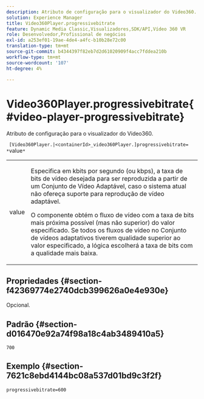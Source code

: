 ```yaml
---
description: Atributo de configuração para o visualizador do Video360.
solution: Experience Manager
title: Video360Player.progressivebitrate
feature: Dynamic Media Classic,Visualizadores,SDK/API,Vídeo 360 VR
role: Desenvolvedor,Profissional de negócios
exl-id: a253ef01-19ae-4de4-a4fc-b10b28e72c00
translation-type: tm+mt
source-git-commit: b4344397f82eb7d2d61020909f4acc7fddea210b
workflow-type: tm+mt
source-wordcount: '107'
ht-degree: 4%

---
```


# Video360Player.progressivebitrate{#video-player-progressivebitrate}

Atributo de configuração para o visualizador do Video360.

` [Video360Player.|<containerId>_video360Player.]progressivebitrate= *`value`*`

<table id="table_C616483932C2482CA9794DDD7313FD7C"> 
 <tbody> 
  <tr> 
   <td colname="col1"> <p> <span class="codeph"> value</span> </p> </td> 
   <td colname="col2"> <p> Especifica em kbits por segundo (ou kbps), a taxa de bits de vídeo desejada para ser reproduzida a partir de um Conjunto de Vídeo Adaptável, caso o sistema atual não ofereça suporte para reprodução de vídeo adaptável. </p> <p>O componente obtém o fluxo de vídeo com a taxa de bits mais próxima possível (mas não superior) do valor especificado. Se todos os fluxos de vídeo no Conjunto de vídeos adaptativos tiverem qualidade superior ao valor especificado, a lógica escolherá a taxa de bits com a qualidade mais baixa. </p> </td> 
  </tr> 
 </tbody> 
</table>

## Propriedades {#section-f42369774e2740dcb399626a0e4e930e}

Opcional.

## Padrão {#section-d016470e92a74f98a18c4ab3489410a5}

`700`

## Exemplo {#section-7621c8ebd4144bc08a537d01bd9c3f2f}

```
progressivebitrate=600
```

